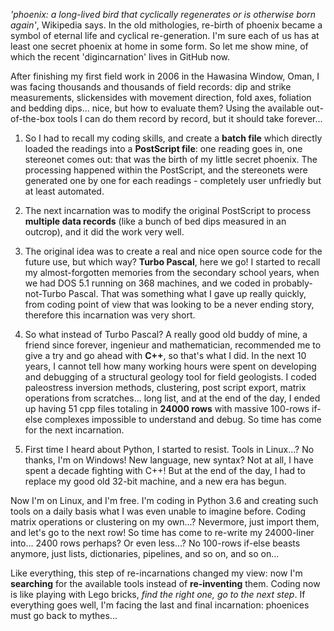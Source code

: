 *'phoenix: a long-lived bird that cyclically regenerates or is otherwise born again'*,  Wikipedia says. In the old mithologies, re-birth of phoenix became a symbol of eternal life and cyclical re-generation. I'm sure each of us has at least one secret phoenix at home in some form. So let me show mine, of which the recent 'digincarnation' lives in GitHub now.

After finishing my first field work in 2006 in the Hawasina Window, Oman, I was facing thousands and thousands of field records: dip and strike measurements, slickensides with movement direction, fold axes, foliation and bedding dips... nice, but how to evaluate them? Using the available out-of-the-box tools I can do them record by record, but it should take forever...

1. So I had to recall my coding skills, and create a **batch file** which directly loaded the readings into a **PostScript file**: one reading goes in, one stereonet comes out: that was the birth of my little secret phoenix. The processing happened within the PostScript, and the stereonets were generated one by one for each readings - completely user unfriedly but at least automated. 

2. The next incarnation was to modify the original PostScript to process **multiple data records** (like a bunch of bed dips measured in an outcrop), and it did the work very well.

3. The original idea was to create a real and nice open source code for the future use, but which way? **Turbo Pascal**, here we go! I started to recall my almost-forgotten memories from the secondary school years, when we had DOS 5.1 running on 368 machines, and we coded in probably-not-Turbo Pascal. That was something what I gave up really quickly, from coding point of view that was looking to be a never ending story, therefore this incarnation was very short. 

4. So what instead of Turbo Pascal? A really good old buddy of mine, a friend since forever, ingenieur and mathematician, recommended me to give a try and go ahead with **C++**, so that's what I did. In the next 10 years, I cannot tell how many working hours were spent on developing and debugging of a structural geology tool for field geologists. I coded paleostress inversion methods, clustering, post script export, matrix operations from scratches... long list, and at the end of the day, I ended up having 51 cpp files totaling in **24000 rows** with massive 100-rows if-else complexes impossible to understand and debug. So time has come for the next incarnation.

5. First time I heard about Python, I started to resist. Tools in Linux...? No thanks, I'm on Windows! New language, new syntax? Not at all, I have spent a decade fighting with C++! But at the end of the day, I had to replace my good old 32-bit machine, and a new era has begun.

Now I'm on Linux, and I'm free. I'm coding in Python 3.6 and creating such tools on a daily basis what I was even unable to imagine before. Coding matrix operations or clustering on my own...? Nevermore, just import them, and let's go to the next row! So time has come to re-write my 24000-liner into... 2400 rows perhaps? Or even less...? No 100-rows if-else beasts anymore, just lists, dictionaries, pipelines, and so on, and so on...

Like everything, this step of re-incarnations changed my view: now I'm **searching** for the available tools instead of **re-inventing** them. Coding now is like playing with Lego bricks, *find the right one, go to the next step*. If everything goes well, I'm facing the last and final incarnation: phoenices must go back to mythes...
